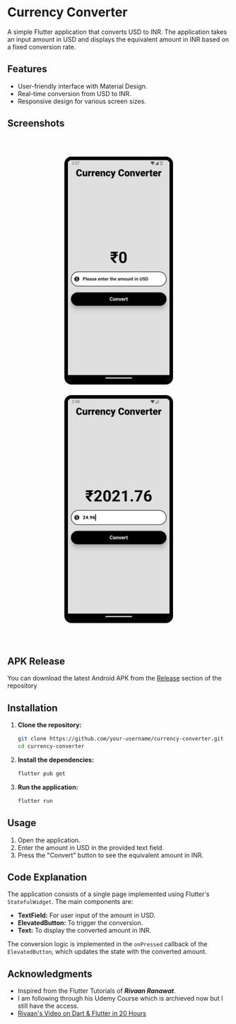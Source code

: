 # Currency Converter

A simple Flutter application that converts USD to INR. The application takes an input amount in USD and displays the equivalent amount in INR based on a fixed conversion rate.

## Features

- User-friendly interface with Material Design.
- Real-time conversion from USD to INR.
- Responsive design for various screen sizes.

## Screenshots
<div style="display:flex;align-items:center;justify-content:center;gap:24px;padding:45px;flex-wrap:wrap;">
<img src="./screenshots/screenshot1.png"  style="height : 500px; border-radius:16px;border:8px solid black;">
<img src="./screenshots/screenshot2.png" style="height : 500px; border-radius:16px;border:8px solid black;">

</div>



## APK Release
You can download the latest Android APK from the [Release](https://github.com/not-adarsh/currency_converter/releases/tag/flutter) section of the repository

## Installation

1. **Clone the repository:**

   ```bash
   git clone https://github.com/your-username/currency-converter.git
   cd currency-converter
   ```

2. **Install the dependencies:**

   ```bash
   flutter pub get
   ```

3. **Run the application:**

   ```bash
   flutter run
   ```

## Usage

1. Open the application.
2. Enter the amount in USD in the provided text field.
3. Press the "Convert" button to see the equivalent amount in INR.

## Code Explanation

The application consists of a single page implemented using Flutter's `StatefulWidget`. The main components are:

- **TextField:** For user input of the amount in USD.
- **ElevatedButton:** To trigger the conversion.
- **Text:** To display the converted amount in INR.

The conversion logic is implemented in the `onPressed` callback of the `ElevatedButton`, which updates the state with the converted amount.


## Acknowledgments

- Inspired from the Flutter Tutorials of ***Rivaan Ranawat***.
- I am following through his Udemy Course which is archieved now but I still have the access.
- [Rivaan's Video on Dart & Flutter in 20 Hours](https://youtu.be/CzRQ9mnmh44?si=UXxG6g71hij387W0)

